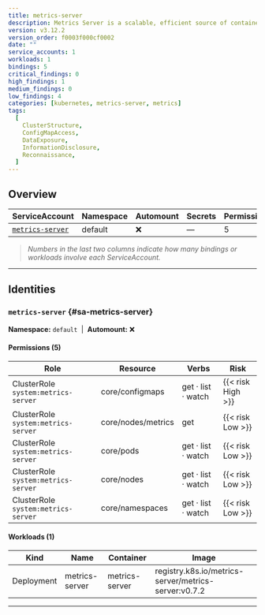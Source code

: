 ```yaml
---
title: metrics-server
description: Metrics Server is a scalable, efficient source of container resource metrics for Kubernetes built-in autoscaling pipelines.
version: v3.12.2
version_order: f0003f000cf0002
date: ""
service_accounts: 1
workloads: 1
bindings: 5
critical_findings: 0
high_findings: 1
medium_findings: 0
low_findings: 4
categories: [kubernetes, metrics-server, metrics]
tags:
  [
    ClusterStructure,
    ConfigMapAccess,
    DataExposure,
    InformationDisclosure,
    Reconnaissance,
  ]
---
```


## Overview

| ServiceAccount                         | Namespace | Automount | Secrets | Permissions | Workloads |
| -------------------------------------- | --------- | --------- | ------- | ----------- | --------- |
| [`metrics-server`](#sa-metrics-server) | default   | ❌        | —       | 5           | 1         |

> _Numbers in the last two columns indicate how many bindings or workloads involve each ServiceAccount._

---

## Identities

### `metrics-server` {#sa-metrics-server}

**Namespace:** `default` &nbsp;|&nbsp; **Automount:** ❌

#### Permissions (5)

| Role                                | Resource           | Verbs              | Risk              |
| ----------------------------------- | ------------------ | ------------------ | ----------------- |
| ClusterRole `system:metrics-server` | core/configmaps    | get · list · watch | {{< risk High >}} |
| ClusterRole `system:metrics-server` | core/nodes/metrics | get                | {{< risk Low >}}  |
| ClusterRole `system:metrics-server` | core/pods          | get · list · watch | {{< risk Low >}}  |
| ClusterRole `system:metrics-server` | core/nodes         | get · list · watch | {{< risk Low >}}  |
| ClusterRole `system:metrics-server` | core/namespaces    | get · list · watch | {{< risk Low >}}  |

#### Workloads (1)

| Kind       | Name           | Container      | Image                                                |
| ---------- | -------------- | -------------- | ---------------------------------------------------- |
| Deployment | metrics-server | metrics-server | registry.k8s.io/metrics-server/metrics-server:v0.7.2 |

---
